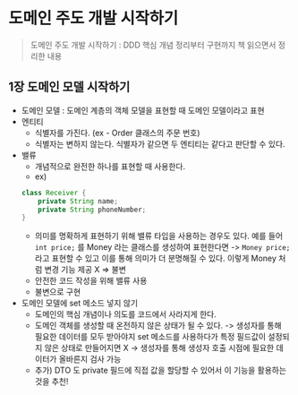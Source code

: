 # 도메인 주도 개발 시작하기
> 도메인 주도 개발 시작하기 : DDD 핵심 개념 정리부터 구현까지 책 읽으면서 정리한 내용

## 1장 도메인 모델 시작하기
- 도메인 모델 : 도메인 계층의 객체 모델을 표현할 때 도메인 모델이라고 표현
- 엔티티
    - 식별자를 가진다. (ex - Order 클래스의 주문 번호)
    - 식별자는 변하지 않는다. 식별자가 같으면 두 엔티티는 같다고 판단할 수 있다.
- 밸류
    - 개념적으로 완전한 하나를 표현할 때 사용한다.
    - ex)
    ```java
    class Receiver {
        private String name;
        private String phoneNumber;
    }
    ```
    - 의미를 명확하게 표현하기 위해 밸류 타입을 사용하는 경우도 있다. 예를 들어 `int price;` 를 Money 라는 클래스를 생성하여 표현한다면 -> `Money price;` 라고 표현할 수 있고 이를 통해 의미가 더 분명해질 수 있다. 이렇게 Money 처럼 변경 기능 제공 X => 불변
    - 안전한 코드 작성을 위해 밸류 사용
    - 불변으로 구현
- 도메인 모델에 set 메소드 넣지 않기
    - 도메인의 핵심 개념이나 의도를 코드에서 사라지게 한다.
    - 도메인 객체를 생성할 때 온전하지 않은 상태가 될 수 있다. -> 생성자를 통해 필요한 데이터를 모두 받아야지 set 메소드를 사용하다가 특정 필드값이 설정되지 않은 상태로 만들어지면 X -> 생성자를 통해 생성자 호출 시점에 필요한 데이터가 올바른지 검사 가능
    - 추가) DTO 도 private 필드에 직접 값을 할당할 수 있어서 이 기능을 활용하는 것을 추천!

    
